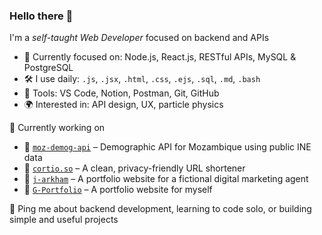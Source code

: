 ### Hello there 👋  
I'm a *self-taught Web Developer* focused on backend and APIs

* 🧠 Currently focused on: Node.js, React.js, RESTful APIs, MySQL & PostgreSQL  
* 🛠️ I use daily: `.js`, `.jsx`, `.html`, `.css`, `.ejs`, `.sql`, `.md`, `.bash`  
* 🔧 Tools: VS Code, Notion, Postman, Git, GitHub  
* 🌍 Interested in: API design, UX, particle physics  

📌 Currently working on

* 📁 [`moz-demog-api`](https://github.com/gasparc-101/moz-demog-api) – Demographic API for Mozambique using public INE data  
* 📁 [`cortio.so`](https://github.com/gasparc-101/cortio.so) – A clean, privacy-friendly URL shortener  
* 📁 [`j-arkham`](https://github.com/gasparc-101/j-arkham) – A portfolio website for a fictional digital marketing agent
* 📁 [`G-Portfolio`](https://github.com/gasparc-101/g-portfolio) – A portfolio website for myself
  
💬 Ping me about backend development, learning to code solo, or building simple and useful projects

